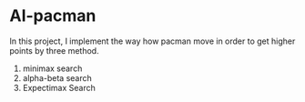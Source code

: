 # AI-pacman
In this project, I implement the way how pacman move in order to get higher points by three method.
1. minimax search
2. alpha-beta search
3. Expectimax Search 
